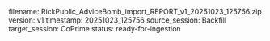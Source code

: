 filename: RickPublic_AdviceBomb_import_REPORT_v1_20251023_125756.zip
version: v1
timestamp: 20251023_125756
source_session: Backfill
target_session: CoPrime
status: ready-for-ingestion
